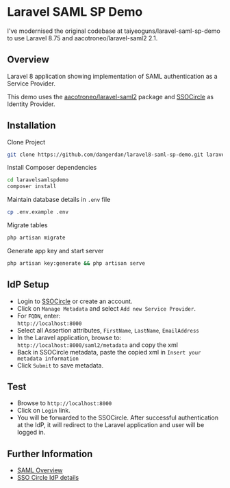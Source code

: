 # Laravel SAML SP Demo

I've modernised the original codebase at taiyeoguns/laravel-saml-sp-demo to use Laravel 8.75 and aacotroneo/laravel-saml2 2.1.

## Overview

Laravel 8 application showing implementation of SAML authentication as a Service Provider.

This demo uses the [aacotroneo/laravel-saml2](https://github.com/aacotroneo/laravel-saml2) package and [SSOCircle](http://www.ssocircle.com) as Identity Provider.


## Installation

Clone Project

```sh
git clone https://github.com/dangerdan/laravel8-saml-sp-demo.git laravelsamlspdemo
```

Install Composer dependencies

```sh
cd laravelsamlspdemo
composer install
```

Maintain database details in `.env` file

```sh
cp .env.example .env
```

Migrate tables

```sh
php artisan migrate
```

Generate app key and start server

```sh
php artisan key:generate && php artisan serve
```


## IdP Setup

- Login to [SSOCircle](http://www.ssocircle.com) or create an account.
- Click on `Manage Metadata` and select `Add new Service Provider`.
- For `FQDN`, enter:
<br />`http://localhost:8000`
- Select all Assertion attributes, `FirstName`, `LastName`, `EmailAddress`
- In the Laravel application, browse to: `http://localhost:8000/saml2/metadata` and copy the xml
- Back in SSOCircle metadata, paste the copied xml in `Insert your metadata information`
- Click `Submit` to save metadata.


## Test

- Browse to `http://localhost:8000`
- Click on `Login` link.
- You will be forwarded to the SSOCircle. After successful authentication at the IdP, it will redirect to the Laravel application and user will be logged in.


## Further Information

- [SAML Overview](https://github.com/jch/saml)
- [SSO Circle IdP details](https://idp.ssocircle.com)